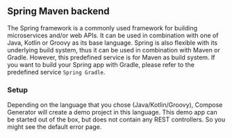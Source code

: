 ## Spring Maven backend
The Spring framework is a commonly used framework for building microservices and/or web APIs. It can be used in combination with one of Java, Kotlin or Groovy as its base language. Spring is also flexible with its underlying build system, thus it can be used in combination with Maven or Gradle. However, this predefined service is for Maven as build system. If you want to build your Spring app with Gradle, please refer to the predefined service `Spring Gradle`.

### Setup
Depending on the language that you chose (Java/Kotlin/Groovy), Compose Generator will create a demo project in this language. This demo app can be started out of the box, but does not contain any REST controllers. So you might see the default error page.